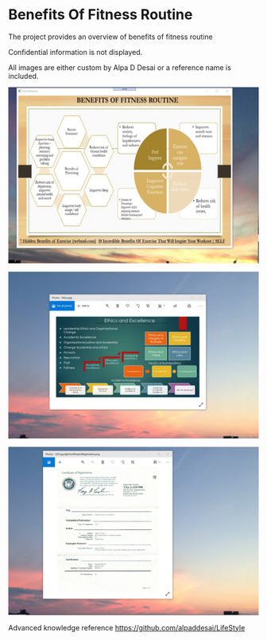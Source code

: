 # Benefits Of Fitness Routine

The project provides an overview of benefits of fitness routine

Confidential information is not displayed.

All images are either custom by Alpa D Desai or a reference name is included. 


![image](BenefitsOfFitnessRoutine.png)

![image](EthicsandExcellence.png)

![image](USCopyrightCertificate.png)

Advanced knowledge reference https://github.com/alpaddesai/LifeStyle
